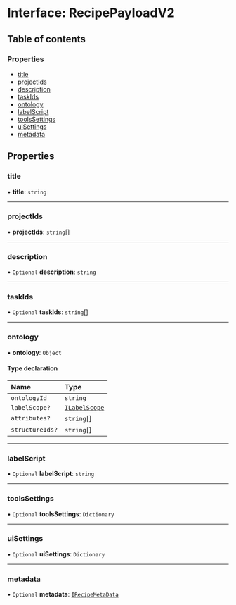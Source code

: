 # Interface: RecipePayloadV2

## Table of contents

### Properties

- [title](RecipePayloadV2.md#title)
- [projectIds](RecipePayloadV2.md#projectids)
- [description](RecipePayloadV2.md#description)
- [taskIds](RecipePayloadV2.md#taskids)
- [ontology](RecipePayloadV2.md#ontology)
- [labelScript](RecipePayloadV2.md#labelscript)
- [toolsSettings](RecipePayloadV2.md#toolssettings)
- [uiSettings](RecipePayloadV2.md#uisettings)
- [metadata](RecipePayloadV2.md#metadata)

## Properties

### title

• **title**: `string`

___

### projectIds

• **projectIds**: `string`[]

___

### description

• `Optional` **description**: `string`

___

### taskIds

• `Optional` **taskIds**: `string`[]

___

### ontology

• **ontology**: `Object`

#### Type declaration

| Name | Type |
| :------ | :------ |
| `ontologyId` | `string` |
| `labelScope?` | [`ILabelScope`](ILabelScope.md) |
| `attributes?` | `string`[] |
| `structureIds?` | `string`[] |

___

### labelScript

• `Optional` **labelScript**: `string`

___

### toolsSettings

• `Optional` **toolsSettings**: `Dictionary`

___

### uiSettings

• `Optional` **uiSettings**: `Dictionary`

___

### metadata

• `Optional` **metadata**: [`IRecipeMetaData`](IRecipeMetaData.md)

